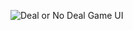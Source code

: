 ![Deal or No Deal Game UI](https://github.com/SahandNamvar/Mobile-App-Dev-Deal-NoDeal-Game/assets/157315096/5766bf32-b981-434d-aafb-3913356ef6e5)
